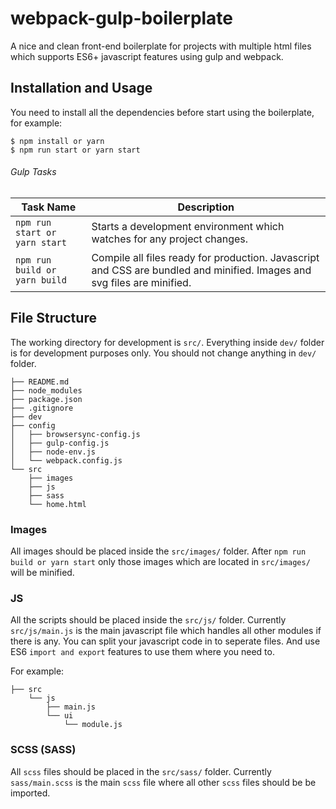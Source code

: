 # webpack-gulp-boilerplate
A nice and clean front-end boilerplate for projects with multiple html files which supports ES6+ javascript features using gulp and webpack.

## Installation and Usage
You need to install all the dependencies before start using the boilerplate, for example:

 ```
 $ npm install or yarn
 $ npm run start or yarn start
 ```

###### Gulp Tasks

Task Name                     | Description
----------------------------- | ---------------------------------------------------------------------
`npm run start or yarn start` | Starts a development environment which watches for any project changes.
`npm run build or yarn build` | Compile all files ready for production. Javascript and CSS are bundled and minified. Images and svg files are minified.


## File Structure
The working directory for development is `src/`.
Everything inside `dev/` folder is for development purposes only. You should not change anything in `dev/` folder.

```
├── README.md
├── node_modules
├── package.json
├── .gitignore
├── dev
├── config
│   ├── browsersync-config.js
│   ├── gulp-config.js
│   ├── node-env.js
│   └── webpack.config.js
└── src
    ├── images
    ├── js
    ├── sass
    └── home.html
```

### Images
All images should be placed inside the `src/images/` folder. After `npm run build or yarn start` only those images which are located in `src/images/` will be minified.

### JS
All the scripts should be placed inside the `src/js/` folder. Currently `src/js/main.js` is the main javascript file which handles all other modules if there is any. You can split your javascript code in to seperate files. And use ES6 `import and export` features to use them where you need to.

For example:

```
├── src
    └── js
        ├── main.js
        └── ui
            └── module.js
```

### SCSS (SASS)
All `scss` files should be placed in the `src/sass/` folder. Currently `sass/main.scss` is the main `scss` file where all other `scss` files should be be imported.
